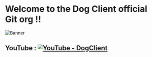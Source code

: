 # Welcome to the Dog Client official Git org !!

![Banner](https://yt3.googleusercontent.com/I21-6ip--m0LWpsnTYH2SwJhjgggd0JkXl6_gAzOhmVDeR3d626ruxPuC36TkFriJvT2pZn1qQ=w1707-fcrop64=1,00005a57ffffa5a8-k-c0xffffffff-no-nd-rj)

## YouTube : [![YouTube - DogClient](https://img.shields.io/static/v1?label=YouTube&message=DogClient&color=ff0000&logo=youtube)](https://www.youtube.com/@DogClient)